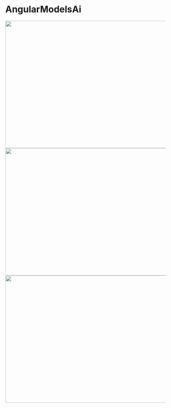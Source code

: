 # AngularModelsAi
<img src = "https://user-images.githubusercontent.com/65248442/151698528-2ed5d1bf-878f-44b2-b39f-cb094b53ef64.png" width=600 height=400/>
<img src = "https://user-images.githubusercontent.com/65248442/151698529-7919ca2d-4628-4d4e-83df-e6c4198da0cc.png" width=600 height=400/>
<img src = "https://user-images.githubusercontent.com/65248442/151698530-1f26047b-0b93-4b1f-9404-169ac69324af.png" width=600 height=400/>
